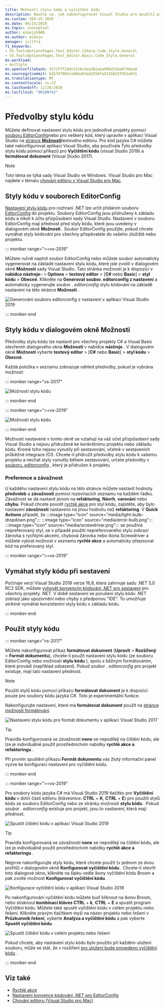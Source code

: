 ```yaml
---
title: Možnosti stylu kódu a vyčištění kódu
description: Naučte se, jak nakonfigurovat Visual Studio pro použití předvoleb stylu kódu pomocí příkazů pro vyčištění kódu (Visual Studio 2019) a formátování dokumentu (Visual Studio 2017).
ms.custom: SEO-VS-2020
ms.date: 04/25/2019
ms.topic: conceptual
author: mikejo5000
ms.author: mikejo
manager: jillfra
f1_keywords:
- VS.ToolsOptionsPages.Text_Editor.CSharp.Code_Style.General
- VS.ToolsOptionsPages.Text_Editor.Basic.Code_Style.General
ms.workload:
- multiple
ms.openlocfilehash: 9172fff2dde1528c5ea382aea996d316e0738ea0
ms.sourcegitcommit: b1b747063ce0bba63ad2558fa521b823f952ab51
ms.translationtype: MT
ms.contentlocale: cs-CZ
ms.lasthandoff: 11/26/2020
ms.locfileid: "96189742"
---
```

# <a name="code-style-preferences"></a>Předvolby stylu kódu

Můžete definovat nastavení stylu kódu pro jednotlivé projekty pomocí [souboru EditorConfig](#code-styles-in-editorconfig-files)nebo pro veškerý kód, který upravíte v aplikaci Visual Studio na [stránce **Možnosti**](#code-styles-in-the-options-dialog-box)textového editoru. Pro kód jazyka C# můžete také nakonfigurovat aplikaci Visual Studio, aby používala Tyto předvolby stylu kódu pomocí příkazů pro **Vyčištění kódu** (visual Studio 2019) a **formátovat dokument** (Visual Studio 2017).

> [!NOTE]
> Toto téma se týká sady Visual Studio ve Windows. Visual Studio pro Mac najdete v tématu [chování editoru v Visual Studio pro Mac](/visualstudio/mac/editor-behavior).

## <a name="code-styles-in-editorconfig-files"></a>Styly kódu v souborech EditorConfig

[Nastavení stylu kódu](/dotnet/fundamentals/code-analysis/code-style-rule-options) pro rozhraní .NET lze určit přidáním souboru [EditorConfig](create-portable-custom-editor-options.md) do projektu. Soubory EditorConfig jsou přidruženy k základu kódu a nikoli k účtu přizpůsobení sady Visual Studio. Nastavení v souboru EditorConfig mají přednost před styly kódu, které jsou uvedeny v dialogovém okně **Možnosti** . Soubor EditorConfig použijte, pokud chcete vymáhat styly kódování pro všechny přispěvatele do vašeho úložiště nebo projektu.

::: moniker range=">=vs-2019"

Můžete ručně naplnit soubor EditorConfig nebo můžete soubor automaticky vygenerovat na základě nastavení stylu kódu, které jste zvolili v dialogovém okně **Možnosti** sady Visual Studio. Tato stránka možností je k dispozici v **nabídce nástroje**–  >  **Options**  >  **textový editor** > [**C#** nebo **Basic**] > **styl kódu**  >  **Obecné**. Klikněte na **Generovat soubor. editorconfig z nastavení** a automaticky vygenerujte soubor *. editorconfig* stylu kódování na základě nastavení na této stránce **Možnosti** .

![Generování souboru editorconfig z nastavení v aplikaci Visual Studio 2019](media/vs-2019/generate-editorconfig-file-small.png)

::: moniker-end

## <a name="code-styles-in-the-options-dialog-box"></a>Styly kódu v dialogovém okně Možnosti

Předvolby stylu kódu lze nastavit pro všechny projekty C# a Visual Basic otevřením dialogového okna **Možnosti** v nabídce **nástroje** . V dialogovém okně **Možnosti** vyberte **textový editor** > [**C#** nebo **Basic**] > **styl kódu**  >  **Obecné**.

Každá položka v seznamu zobrazuje náhled předvolby, pokud je vybrána možnost:

::: moniker range="vs-2017"

![Možnosti stylu kódu](media/code-style-quick-actions-dialog.png)

::: moniker-end

::: moniker range=">=vs-2019"

![Možnosti stylu kódu](media/vs-2019/code-style-quick-actions-dialog.png)

::: moniker-end

Možnosti nastavené v tomto okně se vztahují na váš účet přizpůsobení sady Visual Studio a nejsou přidružené ke konkrétnímu projektu nebo základu kódu. Kromě toho nejsou vynutily při sestavování, včetně v sestaveních průběžné integrace (CI). Chcete-li přidružit předvolby stylu kódu k vašemu projektu a nechat styly vynutily během sestavování, určete předvolby v [souboru. editorconfig](#code-styles-in-editorconfig-files) , který je přidružen k projektu.

### <a name="preference-and-severity"></a>Preference a závažnost

U každého nastavení stylu kódu na této stránce můžete nastavit hodnoty **předvoleb** a **závažnosti** pomocí rozevíracích seznamu na každém řádku. Závažnost se dá nastavit jenom na **refaktoring**, **Návrh**, **varování** nebo **chybu**. Pokud chcete povolit [rychlé akce](../ide/quick-actions.md) pro styl kódu, zajistěte, aby bylo nastavení **závažnosti** nastaveno na jinou hodnotu než **refaktoring**. V **Quick Actions** případě, že :::image type="icon" source="media/light-bulb-dropdown.png"::: :::image type="icon" source="media/error-bulb.png"::: :::image type="icon" source="media/screwdriver.png"::: se používá nepreferovaný styl, se v případě použití nepreferovaného stylu zobrazí žárovka s rychlými akcemi, chybová žárovka nebo ikona Screwdriver a můžete vybrat možnost v seznamu **rychlé akce** a automaticky přepisovat kód na preferovaný styl.

::: moniker range=">=vs-2019"

## <a name="enforce-code-styles-on-build"></a>Vymáhat styly kódu při sestavení

Počínaje verzí Visual Studio 2019 verze 16,8, která zahrnuje sadu .NET 5,0 RC2 SDK, můžete [vyhovět konvencím kódování .NET pro sestavení](/dotnet/fundamentals/productivity/code-analysis#code-style-analysis) pro všechny projekty .NET. V době sestavení se porušení stylu kódu .NET zobrazí jako upozornění nebo chyby s předponou "IDE". To umožňuje striktně vymáhat konzistentní styly kódu v základu kódu.

::: moniker-end

## <a name="apply-code-styles"></a>Použít styly kódu

::: moniker range="vs-2017"

Můžete nakonfigurovat příkaz **formátovat dokument** (**Upravit**  >  **Rozšířený**  >  **Formát dokumentu**), chcete-li použít nastavení stylu kódu (ze souboru EditorConfig nebo možnosti **stylu kódu** ), spolu s běžným formátováním, které provádí (například odsazení). Pokud soubor *. editorconfig* pro projekt existuje, mají tato nastavení přednost.

> [!NOTE]
> Použití stylů kódu pomocí příkazu **formátovat dokument** je k dispozici pouze pro soubory kódu jazyka C#. Toto je experimentální funkce.

Nakonfigurujte nastavení, které má **formátovat dokument** použít na [stránce možnosti formátování](reference/options-text-editor-csharp-formatting.md#format-document-settings).

![Nastavení stylu kódu pro formát dokumentu v aplikaci Visual Studio 2017](media/format-document-settings-experiment.png)

> [!TIP]
> Pravidla konfigurovaná se závažností **none** se nepodílejí na čištění kódu, ale lze je individuálně použít prostřednictvím nabídky **rychlé akce a refaktoringu** .

Při prvním spuštění příkazu **Formát dokumentu** vás žlutý informační panel vyzve ke konfiguraci nastavení pro vyčištění kódu.

::: moniker-end

::: moniker range=">=vs-2019"

Pro soubory kódu jazyka C# má Visual Studio 2019 tlačítko pro **Vyčištění kódu** v dolní části editoru (klávesnice: **CTRL** + **K**, **CTRL** + **E**) pro použití stylů kódu ze souboru EditorConfig nebo ze stránky možností **stylu kódu** . Pokud soubor *. editorconfig* existuje pro projekt, jsou to nastavení, která mají přednost.

![Spustit čištění kódu v aplikaci Visual Studio 2019](media/execute-code-cleanup.png)

> [!TIP]
> Pravidla konfigurovaná se závažností **none** se nepodílejí na čištění kódu, ale lze je individuálně použít prostřednictvím nabídky **rychlé akce a refaktoringu** .

Nejprve nakonfigurujte styly kódu, které chcete použít (v jednom ze dvou profilů) v dialogovém okně **Konfigurovat vyčištění kódu** . Chcete-li otevřít toto dialogové okno, klikněte na šipku vedle ikony vyčištění kódu Broom a pak zvolte možnost **Konfigurovat vyčištění kódu**.

![Konfigurace vyčištění kódu v aplikaci Visual Studio 2019](media/configure-code-cleanup.png)

Po nakonfigurování vyčištění kódu můžete buď kliknout na ikonu Broom, nebo stisknout **kombinaci kláves CTRL** + **k**, **CTRL** + **E** a spustit program Vyčištění kódu. Můžete také spustit vyčištění kódu v celém projektu nebo řešení. Klikněte pravým tlačítkem myši na název projektu nebo řešení v **Průzkumník řešení**, vyberte **Analýza a vyčištění kódu** a pak vyberte **Spustit vyčištění kódu**.

![Spustit čištění kódu v celém projektu nebo řešení](media/run-code-cleanup-project-solution.png)

Pokud chcete, aby nastavení stylu kódu bylo použito při každém uložení souboru, může se stát, že v rozšíření [pro uložení bude provedeno vyčištění kódu](https://marketplace.visualstudio.com/items?itemName=MadsKristensen.CodeCleanupOnSave) .

::: moniker-end

## <a name="see-also"></a>Viz také

- [Rychlé akce](../ide/quick-actions.md)
- [Nastavení konvence kódování .NET pro EditorConfig](/dotnet/fundamentals/code-analysis/code-style-rule-options)
- [Chování editoru (Visual Studio pro Mac)](/visualstudio/mac/editor-behavior)
